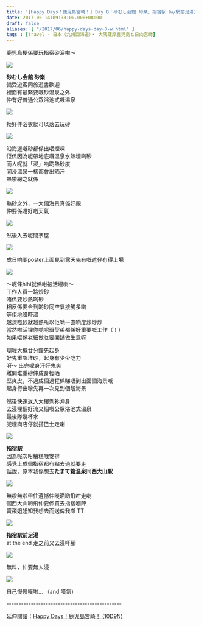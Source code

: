```yaml
---
title: '[Happy Days！鹿児島宮崎！] Day 8：砂むし会館 砂楽、指宿駅（w/駅前足湯）'
date: 2017-06-14T09:33:00.000+08:00
draft: false
aliases: [ "/2017/06/happy-days-day-8-w.html" ]
tags : [travel - 日本（九州西海道）・ 大隅薩摩鹿児島と日向宮崎]
---
```


鹿児島梗係要玩指宿砂浴啦～  

![](/images/kojkmi8c1.jpg)

**砂むし会館 砂楽**  
備受遊客同旅遊書歡迎  
裡面有最緊要嘅砂溫泉之外  
仲有好普通公眾浴池式嘅溫泉  

![](/images/kojkmi8c2.jpg)

換好件浴衣就可以落去玩砂  

![](/images/kojkmi8c3.jpg)

沿海邊嘅砂都係出哂煙㗎  
佢係因為呢帶地底嘅溫泉水熱埋啲砂  
而人呢就「浸」响啲熱砂度  
同浸溫泉一樣都會出晒汗  
熱啦總之就係  

![](/images/kojkmi8c4.jpg)

熱砂之外，一大個海景真係好靚  
仲要係咁好嘅天氣  

![](/images/kojkmi8c5.jpg)

然後入去呢間茅屋  

![](/images/kojkmi86c.jpg)

成日响啲poster上面見到露天先有嘅遮仔冇得上場  

![](/images/kojkmi8c.jpg)

～呢條hihi就係咁被活埋喇～  
工作人員一路炒砂  
唔係要炒熱啲砂  
相反係要令到啲砂同空氣接觸多啲  
等佢地降吓溫  
越深嘅砂就越熱所以佢哋一直响度炒炒炒  
當然啦活埋你哋呢班契弟都係好重要嘅工作（！）  
如果唔係老細做乜要開舖做生意呀  
  
瞓咗大概廿分鐘先起身  
好鬼重㗎堆砂，起身有少少吃力  
呀～ 出完呢身汗好鬼爽  
離開堆重砂仲成身輕晒  
堅爽皮，不過成個過程係睇唔到出面個海景嘅  
起身行出嚟先再一次見到個靚海景  
  
然後快速返入大樓剝衫沖身  
去浸埋個好流又細嘅公眾浴池式溫泉  
最後隊幾杯水  
兜埋商店仔就搭巴士走喇  

![](/images/kojkmi8c7.jpg)

**指宿駅**  
因為呢次咁糟糕嘅安排  
感覺上成個指宿都冇點去過就要走  
話說，原本我係想去**たまて箱温泉**同**西大山駅**  

![](/images/kojkmi8c8.jpg)

無啦無啦帶住遺憾仲嘥晒啲飛咁走喇  
個西大山啲飛仲要係買去指宿嗰陣  
賣飛姐姐知我想去而送俾我㗎 TT  

![](/images/kojkmi8c9.jpg)

**指宿駅前足湯**  
at the end 走之前又去浸吓腳  

![](/images/kojkmi8c10.jpg)

無料，仲要無人浸  

![](/images/kojkmi8c11.jpg)

自己慢慢嘆啦... （and 嘆氣）  
  
\-----------------------------------------------  
  
延伸閱讀：[Happy Days！鹿児島宮崎！ (10D9N)](https://hidie.net/kojkmi10d9n/)
